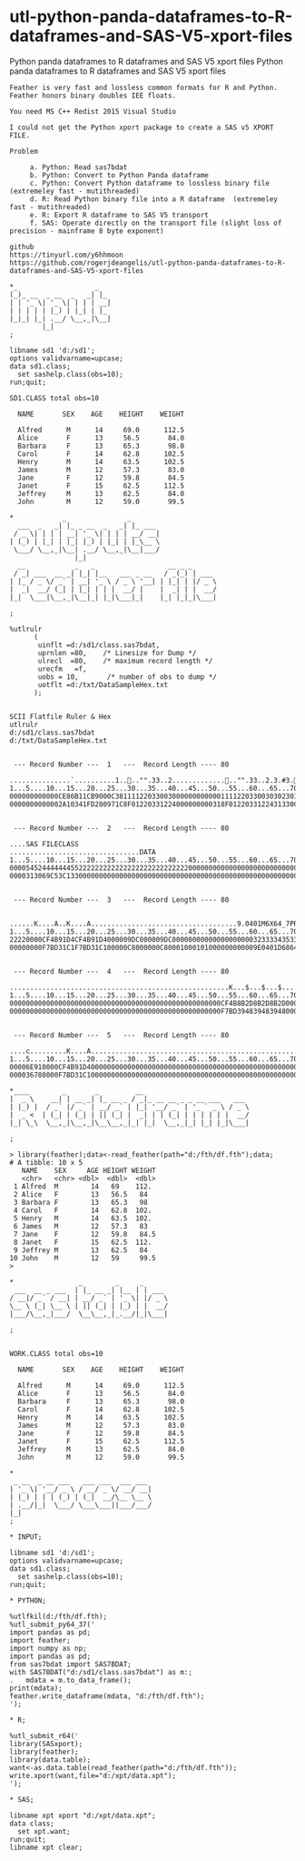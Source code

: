 # utl-python-panda-dataframes-to-R-dataframes-and-SAS-V5-xport-files
Python panda dataframes to R dataframes and SAS V5 xport files 
    Python panda dataframes to R dataframes and SAS V5 xport files                                                          
                                                                                                                            
    Feather is very fast and lossless common formats for R and Python.                                                      
    Feather honors binary doubles IEE floats.                                                                               
                                                                                                                            
    You need MS C++ Redist 2015 Visual Studio                                                                               
                                                                                                                            
    I could not get the Python xport package to create a SAS v5 XPORT FILE.                                                 
                                                                                                                            
    Problem                                                                                                                 
                                                                                                                            
         a. Python: Read sas7bdat                                                                                           
         b. Python: Convert to Python Panda dataframe                                                                       
         c. Python: Convert Python dataframe to lossless binary file (extremeley fast - mutithreaded)                       
         d. R: Read Python binary file into a R dataframe  (extremeley fast - mutithreaded)                                 
         e. R: Export R dataframe to SAS V5 transport                                                                       
         f. SAS: Operate directly on the transport file (slight loss of precision - mainframe 8 byte exponent)    
         
    github                                                                                                       
    https://tinyurl.com/y6hhmoon                                                                                 
    https://github.com/rogerjdeangelis/utl-python-panda-dataframes-to-R-dataframes-and-SAS-V5-xport-files        
                                                                                                                                   
    *_                   _                                                                                                  
    (_)_ __  _ __  _   _| |_                                                                                                
    | | '_ \| '_ \| | | | __|                                                                                               
    | | | | | |_) | |_| | |_                                                                                                
    |_|_| |_| .__/ \__,_|\__|                                                                                               
            |_|                                                                                                             
    ;                                                                                                                       
                                                                                                                            
    libname sd1 'd:/sd1';                                                                                                   
    options validvarname=upcase;                                                                                            
    data sd1.class;                                                                                                         
      set sashelp.class(obs=10);                                                                                            
    run;quit;                                                                                                               
                                                                                                                            
    SD1.CLASS total obs=10                                                                                                  
                                                                                                                            
      NAME       SEX    AGE    HEIGHT    WEIGHT                                                                             
                                                                                                                            
      Alfred      M      14     69.0      112.5                                                                             
      Alice       F      13     56.5       84.0                                                                             
      Barbara     F      13     65.3       98.0                                                                             
      Carol       F      14     62.8      102.5                                                                             
      Henry       M      14     63.5      102.5                                                                             
      James       M      12     57.3       83.0                                                                             
      Jane        F      12     59.8       84.5                                                                             
      Janet       F      15     62.5      112.5                                                                             
      Jeffrey     M      13     62.5       84.0                                                                             
      John        M      12     59.0       99.5                                                                             
                                                                                                                            
    *            _               _                                                                                          
      ___  _   _| |_ _ __  _   _| |_ ___                                                                                    
     / _ \| | | | __| '_ \| | | | __/ __|                                                                                   
    | (_) | |_| | |_| |_) | |_| | |_\__ \                                                                                   
     \___/ \__,_|\__| .__/ \__,_|\__|___/                                                                                   
                    |_|                                                                                                     
      __            _   _                  __ _ _                                                                           
     / _| ___  __ _| |_| |__   ___ _ __   / _(_) | ___                                                                      
    | |_ / _ \/ _` | __| '_ \ / _ \ '__| | |_| | |/ _ \                                                                     
    |  _|  __/ (_| | |_| | | |  __/ |    |  _| | |  __/                                                                     
    |_|  \___|\__,_|\__|_| |_|\___|_|    |_| |_|_|\___|                                                                     
                                                                                                                            
    ;                                                                                                                       
                                                                                                                            
    %utlrulr                                                                                                                
          (                                                                                                                 
           uinflt =d:/sd1/class.sas7bdat,                                                                                   
           uprnlen =80,    /* Linesize for Dump */                                                                          
           ulrecl  =80,    /* maximum record length */                                                                      
           urecfm   =f,                                                                                                     
           uobs = 10,       /* number of obs to dump */                                                                     
           uotflt =d:/txt/DataSampleHex.txt                                                                                 
          );                                                                                                                
                                                                                                                            
                                                                                                                            
    SCII Flatfile Ruler & Hex                                                                                               
    utlrulr                                                                                                                 
    d:/sd1/class.sas7bdat                                                                                                   
    d:/txt/DataSampleHex.txt                                                                                                
                                                                                                                            
                                                                                                                            
     --- Record Number ---  1   ---  Record Length ---- 80                                                                  
                                                                                                                            
    ...............`..........1...."".33..2..............."".33..2.3.#3..........                                        
    1...5....10...15...20...25...30...35...40...45...50...55...60...65...70...75...8                                        
    000000000000CE86B11CB9000C381111220330030000000000001111220330030302301001000000                                        
    0000000000002A10341FD280971C8F01220331224000000000318F0122033122431330C000310000                                        
                                                                                                                            
                                                                                                                            
     --- Record Number ---  2   ---  Record Length ---- 80                                                                  
                                                                                                                            
    ....SAS FILECLASS                           ................................DATA                                        
    1...5....10...15...20...25...30...35...40...45...50...55...60...65...70...75...8                                        
    00005452444444455222222222222222222222222222000000000000000000000000000000004454                                        
    0000313069C53C133000000000000000000000000000000000000000000000000000000000004141                                        
                                                                                                                            
                                                                                                                            
     --- Record Number ---  3   ---  Record Length ---- 80                                                                  
                                                                                                                            
        ......K....A..K....A....................................9.0401M6X64_7PRO....                                        
    1...5....10...15...20...25...30...35...40...45...50...55...60...65...70...75...8                                        
    22220000CF4B91D4CF4B91D4000009DC000009DC0000000000000000000032333343533535540000                                        
    00000000F7BD31C1F7BD31C100000C8000000C80001000101000000000009E0401D6864F702F0000                                        
                                                                                                                            
                                                                                                                            
     --- Record Number ---  4   ---  Record Length ---- 80                                                                  
                                                                                                                            
    ......................................................K...$...$...$.............                                        
    1...5....10...15...20...25...30...35...40...45...50...55...60...65...70...75...8                                        
    0000000000000000000000000000000000000000000000000000CF4B8B2D8B2D8B2D000000000000                                        
    0000000000000000000000000000000000000000000000000000F7BD394839483948000000000000                                        
                                                                                                                            
                                                                                                                            
     --- Record Number ---  5   ---  Record Length ---- 80                                                                  
                                                                                                                            
    ....c.........K....A............................................................                                        
    1...5....10...15...20...25...30...35...40...45...50...55...60...65...70...75...8                                        
    00006E910000CF4B91D4000000000000000000000000000000000000000000000000000000000000                                        
    000036780000F7BD31C1000000000000000000000000000000000000000000000000000000000000                                        
                                                                                                                            
    *____        _       _         __                                                                                       
    |  _ \    __| | __ _| |_ __ _ / _|_ __ __ _ _ __ ___   ___                                                              
    | |_) |  / _` |/ _` | __/ _` | |_| '__/ _` | '_ ` _ \ / _ \                                                             
    |  _ <  | (_| | (_| | || (_| |  _| | | (_| | | | | | |  __/                                                             
    |_| \_\  \__,_|\__,_|\__\__,_|_| |_|  \__,_|_| |_| |_|\___|                                                             
                                                                                                                            
    ;                                                                                                                       
                                                                                                                            
    > library(feather);data<-read_feather(path="d:/fth/df.fth");data;                                                       
    # A tibble: 10 x 5                                                                                                      
       NAME    SEX     AGE HEIGHT WEIGHT                                                                                    
       <chr>   <chr> <dbl>  <dbl>  <dbl>                                                                                    
     1 Alfred  M        14   69    112.                                                                                     
     2 Alice   F        13   56.5   84                                                                                      
     3 Barbara F        13   65.3   98                                                                                      
     4 Carol   F        14   62.8  102.                                                                                     
     5 Henry   M        14   63.5  102.                                                                                     
     6 James   M        12   57.3   83                                                                                      
     7 Jane    F        12   59.8   84.5                                                                                    
     8 Janet   F        15   62.5  112.                                                                                     
     9 Jeffrey M        13   62.5   84                                                                                      
    10 John    M        12   59     99.5                                                                                    
    >                                                                                                                       
                                                                                                                            
    *                _        _     _                                                                                       
     ___  __ _ ___  | |_ __ _| |__ | | ___                                                                                  
    / __|/ _` / __| | __/ _` | '_ \| |/ _ \                                                                                 
    \__ \ (_| \__ \ | || (_| | |_) | |  __/                                                                                 
    |___/\__,_|___/  \__\__,_|_.__/|_|\___|                                                                                 
                                                                                                                            
    ;                                                                                                                       
                                                                                                                            
                                                                                                                            
    WORK.CLASS total obs=10                                                                                                 
                                                                                                                            
      NAME       SEX    AGE    HEIGHT    WEIGHT                                                                             
                                                                                                                            
      Alfred      M      14     69.0      112.5                                                                             
      Alice       F      13     56.5       84.0                                                                             
      Barbara     F      13     65.3       98.0                                                                             
      Carol       F      14     62.8      102.5                                                                             
      Henry       M      14     63.5      102.5                                                                             
      James       M      12     57.3       83.0                                                                             
      Jane        F      12     59.8       84.5                                                                             
      Janet       F      15     62.5      112.5                                                                             
      Jeffrey     M      13     62.5       84.0                                                                             
      John        M      12     59.0       99.5                                                                             
                                                                                                                            
    *                                                                                                                       
     _ __  _ __ ___   ___ ___  ___ ___                                                                                      
    | '_ \| '__/ _ \ / __/ _ \/ __/ __|                                                                                     
    | |_) | | | (_) | (_|  __/\__ \__ \                                                                                     
    | .__/|_|  \___/ \___\___||___/___/                                                                                     
    |_|                                                                                                                     
    ;                                                                                                                       
                                                                                                                            
    * INPUT;                                                                                                                
                                                                                                                            
    libname sd1 'd:/sd1';                                                                                                   
    options validvarname=upcase;                                                                                            
    data sd1.class;                                                                                                         
      set sashelp.class(obs=10);                                                                                            
    run;quit;                                                                                                               
                                                                                                                            
    * PYTHON;                                                                                                               
                                                                                                                            
    %utlfkil(d:/fth/df.fth);                                                                                                
    %utl_submit_py64_37('                                                                                                   
    import pandas as pd;                                                                                                    
    import feather;                                                                                                         
    import numpy as np;                                                                                                     
    import pandas as pd;                                                                                                    
    from sas7bdat import SAS7BDAT;                                                                                          
    with SAS7BDAT("d:/sd1/class.sas7bdat") as m:;                                                                           
    .   mdata = m.to_data_frame();                                                                                          
    print(mdata);                                                                                                           
    feather.write_dataframe(mdata, "d:/fth/df.fth");                                                                        
    ');                                                                                                                     
                                                                                                                            
    * R;                                                                                                                    
                                                                                                                            
    %utl_submit_r64('                                                                                                       
    library(SASxport);                                                                                                      
    library(feather);                                                                                                       
    library(data.table);                                                                                                    
    want<-as.data.table(read_feather(path="d:/fth/df.fth"));                                                                
    write.xport(want,file="d:/xpt/data.xpt");                                                                               
    ');                                                                                                                     
                                                                                                                            
    * SAS;                                                                                                                  
                                                                                                                            
    libname xpt xport "d:/xpt/data.xpt";                                                                                    
    data class;                                                                                                             
      set xpt.want;                                                                                                         
    run;quit;                                                                                                               
    libname xpt clear;                                                                                                      
                                                                                                                            
